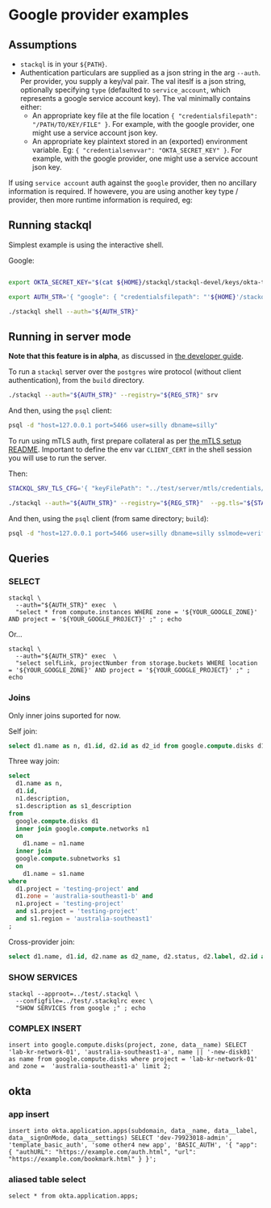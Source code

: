 
# Google provider examples

## Assumptions

- `stackql` is in your `${PATH}`.
- Authentication particulars are supplied as a json string in the arg `--auth`.  Per provider, you supply a key/val pair.  The val iteslf is a json string, optionally specifying `type` (defaulted to `service_account`, which represents a google service account key). The val minimally contains either:
    - An appropriate key file at the file location `{ "credentialsfilepath": "/PATH/TO/KEY/FILE" }`.  For example, with the google provider, one might use a service account json key.
    - An appropriate key plaintext stored in an (exported) environment variable.  Eg: `{ "credentialsenvvar": "OKTA_SECRET_KEY" }`.  For example, with the google provider, one might use a service account json key.

If using `service account` auth against the `google` provider, then no ancillary information is required.  If howevere, you are using another key type / provider, then more runtime information is required, eg:

## Running stackql

Simplest example is using the interactive shell.

Google:

```sh

export OKTA_SECRET_KEY="$(cat ${HOME}/stackql/stackql-devel/keys/okta-token.txt)"

export AUTH_STR='{ "google": { "credentialsfilepath": "'${HOME}'/stackql/stackql-devel/keys/sa-key.json", "type": "service_account" }, "okta": { "credentialsenvvar": "OKTA_SECRET_KEY", "type": "api_key" } }'

./stackql shell --auth="${AUTH_STR}"


```

## Running in server mode

**Note that this feature is in alpha**, as discussed in [the developer guide](/docs/developer_guide.md#server-mode).


To run a `stackql` server over the `postgres` wire protocol (without client authentication), from the `build` directory.

```bash
./stackql --auth="${AUTH_STR}" --registry="${REG_STR}" srv
```

And then, using the `psql` client:

```bash
psql -d "host=127.0.0.1 port=5466 user=silly dbname=silly"
```

To run using mTLS auth, first prepare collateral as per [the mTLS setup README](/test/server/mtls/README.md).  Important to define the env var `CLIENT_CERT` in the shell session you will use to run the server.

Then:

```bash
STACKQL_SRV_TLS_CFG='{ "keyFilePath": "../test/server/mtls/credentials/pg_server_key.pem", "certFilePath": "../test/server/mtls/credentials/pg_server_cert.pem", "clientCAs": [ "'${CLIENT_CERT}'" ] }'

./stackql --auth="${AUTH_STR}" --registry="${REG_STR}"  --pg.tls="${STACKQL_SRV_TLS_CFG}" 
```

And then, using the `psql` client (from same directory; `build`):

```bash
psql -d "host=127.0.0.1 port=5466 user=silly dbname=silly sslmode=verify-full sslcert=../test/server/mtls/credentials/pg_client_cert.pem sslkey=../test/server/mtls/credentials/pg_client_key.pem sslrootcert=../test/server/mtls/credentials/pg_server_cert.pem"
```

## Queries

### SELECT

```
stackql \
  --auth="${AUTH_STR}" exec  \
  "select * from compute.instances WHERE zone = '${YOUR_GOOGLE_ZONE}' AND project = '${YOUR_GOOGLE_PROJECT}' ;" ; echo

```

Or...

```
stackql \
  --auth="${AUTH_STR}" exec  \
  "select selfLink, projectNumber from storage.buckets WHERE location = '${YOUR_GOOGLE_ZONE}' AND project = '${YOUR_GOOGLE_PROJECT}' ;" ; echo

```

### Joins

Only inner joins suported for now.


Self join:
```sql
select d1.name as n, d1.id, d2.id as d2_id from google.compute.disks d1 inner join google.compute.disks d2 on d1.id = d2.id where d1.project = 'testing-project' and d1.zone = 'australia-southeast1-b' and d2.project = 'testing-project' and d2.zone = 'australia-southeast1-b';
```

Three way join:
```sql
select 
  d1.name as n, 
  d1.id, 
  n1.description, 
  s1.description as s1_description 
from 
  google.compute.disks d1 
  inner join google.compute.networks n1 
  on 
    d1.name = n1.name 
  inner join 
  google.compute.subnetworks s1 
  on 
    d1.name = s1.name  
where 
  d1.project = 'testing-project' and 
  d1.zone = 'australia-southeast1-b' and 
  n1.project = 'testing-project' 
  and s1.project = 'testing-project' 
  and s1.region = 'australia-southeast1'
;
```

Cross-provider join:
```sql
select d1.name, d1.id, d2.name as d2_name, d2.status, d2.label, d2.id as d2_id from google.compute.disks d1 inner join okta.application.apps d2 on d1.name = d2.label where d1.project = 'testing-project' and d1.zone = 'australia-southeast1-b' and d2.subdomain = 'my-subdomain' order by d1.name;
```

### SHOW SERVICES

```
stackql --approot=../test/.stackql \
  --configfile=../test/.stackqlrc exec \
  "SHOW SERVICES from google ;" ; echo

```

### COMPLEX INSERT

```
insert into google.compute.disks(project, zone, data__name) SELECT 'lab-kr-network-01', 'australia-southeast1-a', name || '-new-disk01' as name from google.compute.disks where project = 'lab-kr-network-01' and zone =  'australia-southeast1-a' limit 2;
```

## okta

### app insert

```
insert into okta.application.apps(subdomain, data__name, data__label, data__signOnMode, data__settings) SELECT 'dev-79923018-admin', 'template_basic_auth', 'some other4 new app', 'BASIC_AUTH', '{ "app": { "authURL": "https://example.com/auth.html", "url": "https://example.com/bookmark.html" } }';
```

### aliased table select

```
select * from okta.application.apps;
```